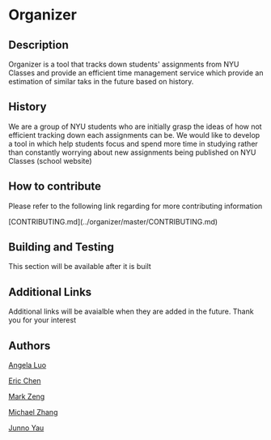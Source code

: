 <h1>Organizer</h1>


<h2>Description</h2>
  <p>Organizer is a tool that tracks down students' assignments from NYU Classes and provide an efficient time management service which provide an estimation of similar taks in the future based on history.</p>
  
  
 <h2>History</h2>
 <p>We are a group of NYU students who are initially grasp the ideas of how not efficient tracking down each assignments 
can be. We would like to develop a tool in which help students focus and spend more time in studying rather than constantly worrying about new assignments being published on NYU Classes (school website)</p> 
 
 
  <h2>How to contribute</h2>
  <p>Please refer to the following link regarding for more contributing information </p> 
[CONTRIBUTING.md](../organizer/master/CONTRIBUTING.md)
  
  
  <h2>Building and Testing</h2>
   <p>This section will be available after it is built </p> 
   
   
  <h2>Additional Links</h2>
  <p>Additional links will be avaialble when they are added in the future. Thank you for your interest </p> 
  
  <h2>Authors</h2>

[Angela Luo](https://github.com/aqlangela)

[Eric Chen](https://github.com/Zerichen)

[Mark Zeng](https://github.com/Mark-Zeng)

[Michael Zhang](https://github.com/MichaelZhangty)

[Junno Yau](https://github.com/jq488)

